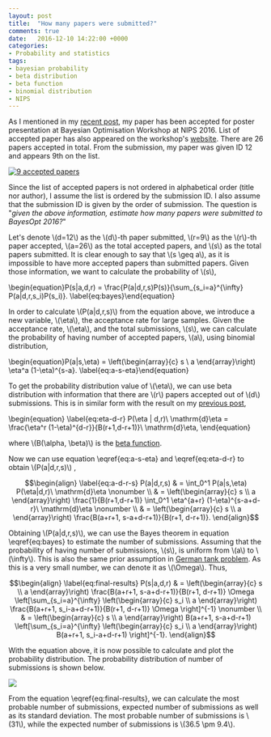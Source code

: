```yaml
---
layout: post
title:  "How many papers were submitted?"
comments: true
date:   2016-12-10 14:22:00 +0000
categories:
- Probability and statistics
tags:
- bayesian probability
- beta distribution
- beta function
- binomial distribution
- NIPS
---
```


As I mentioned in my [recent post](http://sp.mfkasim.com/2016/11/15/my-paper-at-nips-workshop-on-bayesian-optimization/),
my paper has been accepted for poster presentation at Bayesian Optimisation Workshop at NIPS 2016.
List of accepted paper has also appeared on the workshop's [website](https://bayesopt.github.io/accepted.html).
There are 26 papers accepted in total.
From the submission, my paper was given ID 12 and appears 9th on the list.

<a href="{{ site.baseurl }}/assets/accepted-papers.png"><img title="9 accepted papers" src="{{ site.baseurl }}/assets/accepted-papers.png"/></a>

Since the list of accepted papers is not ordered in alphabetical order (title nor author), I assume the list is ordered by
the submission ID.
I also assume that the submission ID is given by the order of submission.
The question is "*given the above information, estimate how many papers were submitted to BayesOpt 2016?*"

Let's denote \\(d=12\\) as the \\(d\\)-th paper submitted, \\(r=9\\) as the \\(r\\)-th paper accepted, \\(a=26\\) as the total accepted papers,
and \\(s\\) as the total papers submitted. It is clear enough to say that \\(s \geq a\\), as it is impossible to have more accepted papers than submitted papers.
Given those information, we want to calculate the probability of \\(s\\),

\begin{equation}P(s|a,d,r) = \frac{P(a|d,r,s)P(s)}{\sum_{s_i=a}^{\infty} P(a|d,r,s_i)P(s_i)}.
\label{eq:bayes}\end{equation}

In order to calculate \\(P(a|d,r,s)\\) from the equation above, we introduce a new variable, \\(\eta\\), the acceptance rate for large samples.
Given the acceptance rate, \\(\eta\\), and the total submissions, \\(s\\), we can calculate the probability of having number of accepted papers, \\(a\\), using binomial distribution,

\begin{equation}P(a|s,\eta) = \left(\begin{array}{c} s \\ a \end{array}\right) \eta^a (1-\eta)^{s-a}.
\label{eq:a-s-eta}\end{equation}

To get the probability distribution value of \\(\eta\\), we can use beta distribution with information that there are \\(r\\) papers accepted out of \\(d\\) submissions.
This is in similar form with the result on my [previous post](http://sp.mfkasim.com/2016/10/21/what-is-the-chance-ahok-wins-the-election-in-one-round/),

\begin{equation}
\label{eq:eta-d-r}
P(\eta | d,r)\ \mathrm{d}\eta = \frac{\eta^r (1-\eta)^{d-r}}{B(r+1,d-r+1)}\ \mathrm{d}\eta,
\end{equation}

where \\(B(\alpha, \beta)\\) is the [beta function](https://en.wikipedia.org/wiki/Beta_function).

Now we can use equation \eqref{eq:a-s-eta} and \eqref{eq:eta-d-r} to obtain \\(P(a|d,r,s)\\) ,

$$\begin{align}
\label{eq:a-d-r-s}
P(a|d,r,s) & = \int_0^1 P(a|s,\eta) P(\eta|d,r)\ \mathrm{d}\eta \nonumber \\
           & = \left(\begin{array}{c} s \\ a \end{array}\right) \frac{1}{B(r+1,d-r+1)} \int_0^1 \eta^{a+r} (1-\eta)^{s-a+d-r}\ \mathrm{d}\eta \nonumber \\
           & = \left(\begin{array}{c} s \\ a \end{array}\right) \frac{B(a+r+1, s-a+d-r+1)}{B(r+1, d-r+1)}.
\end{align}$$

Obtaining \\(P(a|d,r,s)\\), we can use the Bayes theorem in equation \eqref{eq:bayes} to estimate the number of submissions.
Assuming that the probability of having number of submissions, \\(s\\), is uniform from \\(a\\) to \\(\infty\\).
This is also the same prior assumption in [German tank problem](https://en.wikipedia.org/wiki/German_tank_problem).
As this is a very small number, we can denote it as \\(\Omega\\).
Thus,

$$\begin{align}
\label{eq:final-results}
P(s|a,d,r) & = \left(\begin{array}{c} s \\ a \end{array}\right) \frac{B(a+r+1, s-a+d-r+1)}{B(r+1, d-r+1)} \Omega
               \left[\sum_{s_i=a}^{\infty} \left(\begin{array}{c} s_i \\ a \end{array}\right) \frac{B(a+r+1, s_i-a+d-r+1)}{B(r+1, d-r+1)} \Omega \right]^{-1} \nonumber \\
           & = \left(\begin{array}{c} s \\ a \end{array}\right) B(a+r+1, s-a+d-r+1)
               \left[\sum_{s_i=a}^{\infty} \left(\begin{array}{c} s_i \\ a \end{array}\right) B(a+r+1, s_i-a+d-r+1) \right]^{-1}.
\end{align}$$

With the equation above, it is now possible to calculate and plot the probability distribution.
The probability distribution of number of submissions is shown below.

<a href="{{ site.baseurl }}/assets/submissions-probability.png"><img src="Probability distribution" src="{{ site.baseurl }}/assets/submissions-probability.png"/></a>

From the equation \eqref{eq:final-results}, we can calculate the most probable number of submissions, expected number of submissions as well as its standard deviation.
The most probable number of submissions is \\(31\\), while the expected number of submissions is \\(36.5 \pm 9.4\\).
